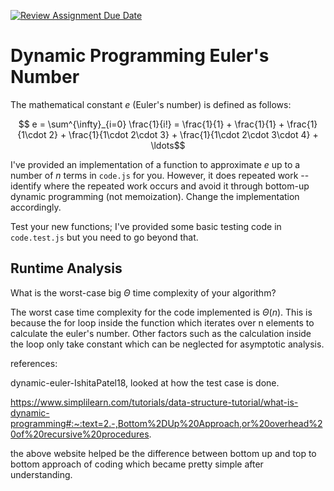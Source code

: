 [![Review Assignment Due Date](https://classroom.github.com/assets/deadline-readme-button-24ddc0f5d75046c5622901739e7c5dd533143b0c8e959d652212380cedb1ea36.svg)](https://classroom.github.com/a/3aNDMX3O)
# Dynamic Programming Euler's Number

The mathematical constant $e$ (Euler's number) is defined as follows:

$$ e = \sum^{\infty}_{i=0} \frac{1}{i!} = \frac{1}{1} + \frac{1}{1} +
\frac{1}{1\cdot 2} + \frac{1}{1\cdot 2\cdot 3} + \frac{1}{1\cdot 2\cdot 3\cdot
4} + \ldots$$

I've provided an implementation of a function to approximate $e$ up to a number
of $n$ terms in `code.js` for you. However, it does repeated work -- identify
where the repeated work occurs and avoid it through bottom-up dynamic
programming (not memoization). Change the implementation accordingly.

Test your new functions; I've provided some basic testing code in `code.test.js`
but you need to go beyond that.

## Runtime Analysis

What is the worst-case big $\Theta$ time complexity of your algorithm?

The worst case time complexity for the code implemented is $\Theta(n)$. This is because the for loop inside the function which iterates over n elements to calculate the euler's number. Other factors such as the calculation inside the loop only take constant which can be neglected for asymptotic analysis.


references:

dynamic-euler-IshitaPatel18, looked at how the test case is done.

https://www.simplilearn.com/tutorials/data-structure-tutorial/what-is-dynamic-programming#:~:text=2.-,Bottom%2DUp%20Approach,or%20overhead%20of%20recursive%20procedures.

the above website helped be the difference between bottom up and top to bottom approach of coding which became pretty simple after understanding. 